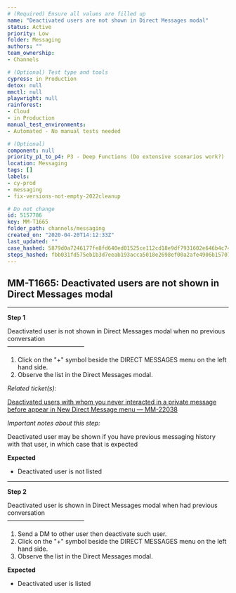 ```yaml
---
# (Required) Ensure all values are filled up
name: "Deactivated users are not shown in Direct Messages modal"
status: Active
priority: Low
folder: Messaging
authors: ""
team_ownership: 
- Channels

# (Optional) Test type and tools
cypress: in Production
detox: null
mmctl: null
playwright: null
rainforest: 
- Cloud
- in Production
manual_test_environments: 
- Automated - No manual tests needed

# (Optional)
component: null
priority_p1_to_p4: P3 - Deep Functions (Do extensive scenarios work?)
location: Messaging
tags: []
labels: 
- cy-prod
- messaging
- fix-versions-not-empty-2022cleanup

# Do not change
id: 5157786
key: MM-T1665
folder_path: channels/messaging
created_on: "2020-04-20T14:12:33Z"
last_updated: ""
case_hashed: 5879d0a7246177fe8fd640ed01525ce112cd18e9df7931602e646b4c74e45973b0502100ce7478e3016131065148ecb6
steps_hashed: fbb031fd575eb1b3d7eeab193acca5018e2698ef00a2afe4906b15707333c7cb78f57ba266d65270caf1b2efdacd7d5d
---
```


## MM-T1665: Deactivated users are not shown in Direct Messages modal

---

**Step 1**

Deactivated user is not shown in Direct Messages modal when no previous conversation\
–––––––––––––––––––––––––

1. Click on the "+" symbol beside the DIRECT MESSAGES menu on the left hand side.
2. Observe the list in the Direct Messages modal.

_Related ticket(s):_

[Deactivated users with whom you never interacted in a private message before appear in New Direct Message menu — MM-22038](https://mattermost.atlassian.net/browse/MM-22038)

_Important notes about this step:_

Deactivated user may be shown if you have previous messaging history with that user, in which case that is expected

**Expected**

- Deactivated user is not listed

---

**Step 2**

Deactivated user is shown in Direct Messages modal when had previous conversation\
–––––––––––––––––––––––––

1. Send a DM to other user then deactivate such user.
2. Click on the "+" symbol beside the DIRECT MESSAGES menu on the left hand side.
3. Observe the list in the Direct Messages modal.

**Expected**

- Deactivated user is listed
